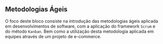 ## Metodologias Ágeis

O foco deste bloco consiste na introdução das metodologias ágeis aplicada em desenvolvimentos de software, com a aplicação do framework `Scrum` e do método `Kanban`. Bem como a utilização desta metodologia aplicada em equipes através de um projeto de e-commerce.

